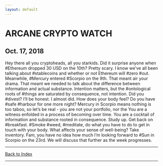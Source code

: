 ```yaml
---
layout: default
---
```

# ARCANE CRYPTO WATCH
## Oct. 17, 2018
Hey there all you cryptoheads, all you starkids. Did it surprise anyone when #Ethereum dropped 30 USD on the 10th? Pretty scary. I know we’ve all been talking about #stablecoins and whether or not Ethereum will #zero #out. Meanwhile, #Mercury entered #Scorpio  on the 9th. That meant air your drama. That meant we needed to talk  about the difference between information and actual substance. Intention  matters, but the #ontological roots of #things are saturated by consequence, not intention. Did you #divest? I’ll be honest. I almost did. How does your body feel? Do you have #safe #harbour  for one more night? Mercury in Scorpio means nothing is too taboo, so  let’s be real - you are not your portfolio, nor the  You are a witness  enfolded in a process of becoming over time. You are a cocktail of  information and substance rooted in consequence. Study up. Get back on #breakfast. #Smoke #weed, #meditate,  do what you have to do to get in touch with your body. What affects  your sense of well-being? Take inventory. Fam, you have no idea how much  I’m looking forward to #Sun in Scorpio on the 23rd. We will discuss that further as the week progresses.

* * *
[Back to Index](acw.html)
* * *
